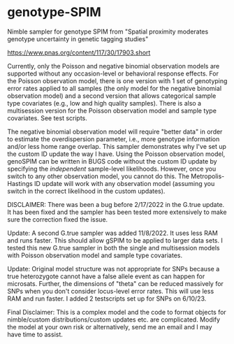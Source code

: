 # genotype-SPIM

Nimble sampler for genotype SPIM from "Spatial proximity moderates genotype uncertainty in genetic tagging studies"

https://www.pnas.org/content/117/30/17903.short

Currently, only the Poisson and negative binomial observation models are supported without any occasion-level or behavioral response effects. For the Poisson observation model, there is one version with 1 set of genotyping error rates applied to all samples (the only model for the negative binomial observation model) and a second version that allows categorical sample type covariates (e.g., low and high quality samples). There is also a multisession version for the Poisson observation model and sample type covariates. See test scripts.

The negative binomial observation model will require "better data" in order to estimate the overdispersion parameter, i.e., more genotype information and/or less home range overlap. This sampler demonstrates why I've set up the custom ID update the way I have. Using the Poisson observation model, genoSPIM can be written in BUGS code without the custom ID update by specifying the *independent* sample-level likelihoods. However, once you switch to any other observation model, you cannot do this. The Metropolis-Hastings ID update will work with any observation model (assuming you switch in the correct likelihood in the custom updates).

DISCLAIMER: There was been a bug before 2/17/2022 in the G.true update. It has been fixed and the sampler has been tested more extensively to make sure the correction fixed the issue.

Update: A second G.true sampler was added 11/8/2022. It uses less RAM and runs faster. This should allow gSPIM to be applied to larger data sets. I tested this new G.true sampler in both the single and multisession models with Poisson observation model and sample type covariates.

Update: Original model structure was not appropriate for SNPs because a true heterozygote cannot have a false allele event as can happen for microsats. Further, the dimensions of "theta" can be reduced massively for SNPs when you don't consider locus-level error rates. This will use less RAM and run faster. I added 2 testscripts set up for SNPs on 6/10/23.

Final Disclaimer: This is a complex model and the code to format objects for nimble/custom distributions/custom updates etc. are complicated. Modify the model at your own risk or alternatively, send me an email and I may have time to assist.
